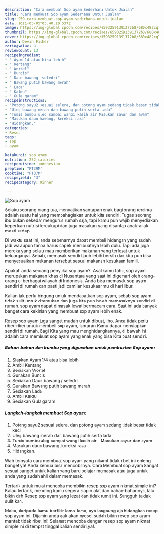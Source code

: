 ```yaml
---
description: "Cara membuat Sop ayam Sederhana Untuk Jualan"
title: "Cara membuat Sop ayam Sederhana Untuk Jualan"
slug: 959-cara-membuat-sop-ayam-sederhana-untuk-jualan
date: 2021-05-05T03:40:28.537Z
image: https://img-global.cpcdn.com/recipes/65932591391372b8/680x482cq70/sop-ayam-foto-resep-utama.jpg
thumbnail: https://img-global.cpcdn.com/recipes/65932591391372b8/680x482cq70/sop-ayam-foto-resep-utama.jpg
cover: https://img-global.cpcdn.com/recipes/65932591391372b8/680x482cq70/sop-ayam-foto-resep-utama.jpg
author: Devin Fisher
ratingvalue: 3
reviewcount: 13
recipeingredient:
- " Ayam 14 atau bisa lebih"
- " Kentang"
- " Wortel"
- " Buncis"
- " Daun bawang  seledri"
- " Bawang putih bawang merah"
- " Lada"
- " Kaldu"
- " Gula garam"
recipeinstructions:
- "Potong sayu2 sesuai selera, dan potong ayam sedang tidak besar tidak kecil"
- "Uleg bawang merah dan bawang putih serta lada"
- "Tumis bumbu uleg sampai wangi kasih air Masukan sayur dan ayam"
- "Masukan daun bawang, koreksi rasa"
- "Hidangkan."
categories:
- Resep
tags:
- sop
- ayam

katakunci: sop ayam 
nutrition: 252 calories
recipecuisine: Indonesian
preptime: "PT39M"
cooktime: "PT37M"
recipeyield: "3"
recipecategory: Dinner

---
```



![Sop ayam](https://img-global.cpcdn.com/recipes/65932591391372b8/680x482cq70/sop-ayam-foto-resep-utama.jpg)

Selaku seorang orang tua, menyajikan santapan enak bagi orang tercinta adalah suatu hal yang membahagiakan untuk kita sendiri. Tugas seorang ibu bukan sekedar mengurus rumah saja, tapi kamu pun wajib menyediakan keperluan nutrisi tercukupi dan juga masakan yang disantap anak-anak mesti sedap.

Di waktu  saat ini, anda sebenarnya dapat membeli hidangan yang sudah jadi walaupun tanpa harus capek membuatnya lebih dulu. Tapi ada juga mereka yang selalu mau memberikan makanan yang terlezat untuk keluarganya. Sebab, memasak sendiri jauh lebih bersih dan kita pun bisa menyesuaikan makanan tersebut sesuai makanan kesukaan famili. 



Apakah anda seorang penyuka sop ayam?. Asal kamu tahu, sop ayam merupakan makanan khas di Nusantara yang saat ini digemari oleh orang-orang di berbagai wilayah di Indonesia. Anda bisa memasak sop ayam sendiri di rumah dan pasti jadi camilan kesukaanmu di hari libur.

Kalian tak perlu bingung untuk mendapatkan sop ayam, sebab sop ayam tidak sulit untuk ditemukan dan juga kita pun boleh memasaknya sendiri di rumah. sop ayam dapat dimasak lewat bermacam cara. Saat ini ada banyak banget cara kekinian yang membuat sop ayam lebih enak.

Resep sop ayam juga sangat mudah untuk dibuat, lho. Anda tidak perlu ribet-ribet untuk membeli sop ayam, lantaran Kamu dapat menyiapkan sendiri di rumah. Bagi Kita yang mau menghidangkannya, di bawah ini adalah cara membuat sop ayam yang enak yang bisa Kita buat sendiri.

<!--inarticleads1-->

##### Bahan-bahan dan bumbu yang digunakan untuk pembuatan Sop ayam:

1. Siapkan  Ayam 1/4 atau bisa lebih
1. Ambil  Kentang
1. Sediakan  Wortel
1. Gunakan  Buncis
1. Sediakan  Daun bawang / seledri
1. Gunakan  Bawang putih bawang merah
1. Sediakan  Lada
1. Ambil  Kaldu
1. Sediakan  Gula garam




<!--inarticleads2-->

##### Langkah-langkah membuat Sop ayam:

1. Potong sayu2 sesuai selera, dan potong ayam sedang tidak besar tidak kecil
1. Uleg bawang merah dan bawang putih serta lada
1. Tumis bumbu uleg sampai wangi kasih air - Masukan sayur dan ayam
1. Masukan daun bawang, koreksi rasa
1. Hidangkan.




Wah ternyata cara membuat sop ayam yang nikamt tidak ribet ini enteng banget ya! Anda Semua bisa mencobanya. Cara Membuat sop ayam Sangat sesuai banget untuk kalian yang baru belajar memasak atau juga untuk anda yang sudah ahli dalam memasak.

Tertarik untuk mulai mencoba membikin resep sop ayam nikmat simple ini? Kalau tertarik, mending kamu segera siapin alat dan bahan-bahannya, lalu bikin deh Resep sop ayam yang lezat dan tidak rumit ini. Sungguh taidak sulit kan. 

Maka, daripada kamu berfikir lama-lama, ayo langsung aja hidangkan resep sop ayam ini. Dijamin anda gak akan nyesel sudah bikin resep sop ayam mantab tidak ribet ini! Selamat mencoba dengan resep sop ayam nikmat simple ini di tempat tinggal kalian sendiri,ya!.

